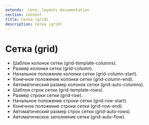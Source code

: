 ```yaml
---
extends: _core._layouts.documentation
section: content
title: Сетка (grid)
description: Сетка (grid)
---
```


# Сетка (grid)

* Шаблон колонок сетки (grid-template-columns).
* Размер колонки сетки (grid-column).
* Начальное положение колонки сетки (grid-column-start).
* Конечное положение колонки сетки (grid-column-end).
* Автоматический размер колонок сетки (grid-auto-columns).
* Шаблон строк сетки (grid-template-rows).
* Размер строки сетки (grid-row).
* Начальное положение строки сетки (grid-row-start).
* Конечное положение строки сетки (grid-row-end).
* Автоматический размер строк сетки (grid-auto-rows).
* Автоматическое заполнение сетки (grid-auto-flow).
